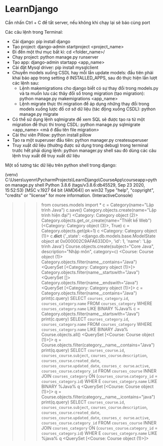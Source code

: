 # LearnDjango

Cần nhấn Ctrl + C để tắt server, nếu không khi chạy lại sẽ báo cùng port

Các câu lệnh trong Terminal:
- Cài django: pip install django
- Tạo project: django-admin startproject <project_name>
- Đi đến một thư mục bất kì: cd <folder_name>/
- Chạy project: python manage.py runserver
- Tạo app: django-admin startapp <app_name>
- Cài đặt Mysql driver: pip install mysqlclient
- Chuyển models xuống CSDL hay mỗi lần update models: đầu tiên phải khai báo app trong setting ở INSTALLED_APPS,
sau đó thực hiện lần lượt các lệnh sau:
	+ Lệnh makemigrations cho django biết có sự thay đổi trong models.py và ta muốn lưu các thây đổi số trong migration (tạo migration):   python manage.py makemigrations <app_name>
	+ Lệnh migrate thực thi migration để áp dụng những thay đổi trong models xuống lược đồ cơ sở dữ liệu (tác động xuống CSDL):	python manage.py migrate
- Có thể sử dụng lệnh sqlmigrate để xem SQL sẽ được tạo ra từ một migration để thực thi trong CSDL:
	python manage.py sqlmigrate <app_name> <mã ở đầu tên file migration> 
- Cài thư viên Pillow:	python install pillow
- Tạo ra một superuser đầu tiên: python manager.py createsuperuser
- Truy xuất dữ liệu (thường được sử dụng trong debug) trong terminal trước hết phải dùng lệnh: python manager.py shell
sau đó dùng các câu lệnh truy xuất để truy xuất dữ liệu

Một số tương tác dữ liệu trên python shell trong django:

(venv) C:\Users\uyenn\PycharmProjects\LearnDjango\CourseApp\courseapp>python manage.py shell
Python 3.8.6 (tags/v3.8.6:db45529, Sep 23 2020, 15:52:53) [MSC v.1927 64 bit (AMD64)] on win32
Type "help", "copyright", "credits" or "license" for more information.
(InteractiveConsole)
>>> from courses.models import *
>>> c = Category(name="Lập trình Java")
>>> c.save()
>>> Category.objects.create(name="Lập trình hiện đại")
<Category: Category object (2)>
>>> Category.objects.get_or_create(name="Thiết kế Web")
(<Category: Category object (3)>, True)
>>> c = Category.objects.get(pk=1)
>>> c
<Category: Category object (1)>
>>> c.__dict__
{'_state': <django.db.models.base.ModelState object at 0x000002C9AFA633D0>, 'id': 1, 'name': 'Lập trình Java'}
>>> Course.objects.create(subject="Core Java", description="Nhập môn", category=c)
<Course: Course object (1)>
>>> Category.objects.filter(name__contains="Java")
<QuerySet [<Category: Category object (1)>]>
>>> Category.objects.filter(name__startswith="Java")
<QuerySet []>
>>> Category.objects.filter(name__endswith="Java")
<QuerySet [<Category: Category object (1)>]>
>>> c = Category.objects.filter(name__contains="Java")
>>> print(c.query)
SELECT `courses_category`.`id`, `courses_category`.`name` FROM `courses_category` WHERE `courses_category`.`name` LIKE BINARY %Java%
>>> c = Category.objects.filter(name__startswith="Java")
>>> print(c.query)
SELECT `courses_category`.`id`, `courses_category`.`name` FROM `courses_category` WHERE `courses_category`.`name` LIKE BINARY Java%
>>> Course.objects.all()
<QuerySet [<Course: Course object (1)>]>
>>> q = Course.objects.filter(category__name__contains="Java")
>>> print(q.query)
SELECT `courses_course`.`id`, `courses_course`.`subject`, `courses_course`.`description`, `courses_course`.`created_date`, `courses_course`.`updated_date`, `courses_c
ourse`.`active`, `courses_course`.`category_id` FROM `courses_course` INNER JOIN `courses_category` ON (`courses_course`.`category_id` = `courses_category`.`id`) WHER
E `courses_category`.`name` LIKE BINARY %Java%
>>> q
<QuerySet [<Course: Course object (1)>]>
>>> q = Course.objects.filter(category__name__icontains="java")
>>> print(q.query)
SELECT `courses_course`.`id`, `courses_course`.`subject`, `courses_course`.`description`, `courses_course`.`created_date`, `courses_course`.`updated_date`, `courses_c
ourse`.`active`, `courses_course`.`category_id` FROM `courses_course` INNER JOIN `courses_category` ON (`courses_course`.`category_id` = `courses_category`.`id`) WHER
E `courses_category`.`name` LIKE %java%
>>> q
<QuerySet [<Course: Course object (1)>]>
>>>






